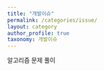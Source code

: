 ```yaml
---
title: "개발이슈"
permalink: /categories/issue/
layout: category
author_profile: true
taxonomy: 개발이슈
---
```


알고리즘 문제 풀이